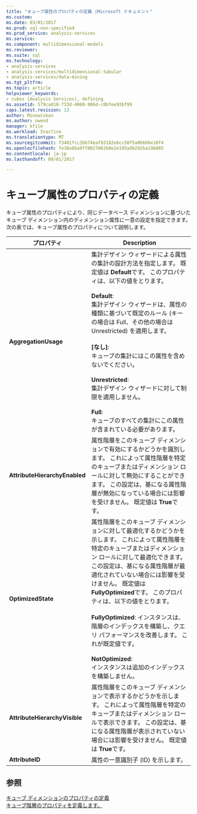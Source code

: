 ```yaml
---
title: "キューブ属性のプロパティの定義 |Microsoft ドキュメント"
ms.custom: 
ms.date: 03/01/2017
ms.prod: sql-non-specified
ms.prod_service: analysis-services
ms.service: 
ms.component: multidimensional-models
ms.reviewer: 
ms.suite: sql
ms.technology:
- analysis-services
- analysis-services/multidimensional-tabular
- analysis-services/data-mining
ms.tgt_pltfrm: 
ms.topic: article
helpviewer_keywords:
- cubes [Analysis Services], defining
ms.assetid: 579ca818-f33d-4060-906d-c8bfee93bf99
caps.latest.revision: 13
author: Minewiskan
ms.author: owend
manager: kfile
ms.workload: Inactive
ms.translationtype: MT
ms.sourcegitcommit: f3481fcc2bb74eaf93182e6cc58f5a06666e10f4
ms.openlocfilehash: fe36e6ba9ff002706260e2e195adb292ba19b085
ms.contentlocale: ja-jp
ms.lasthandoff: 09/01/2017

---
```

# <a name="define-cube-attribute-properties"></a>キューブ属性のプロパティの定義
  キューブ属性のプロパティにより、同じデータベース ディメンションに基づいたキューブ ディメンション内のディメンション属性に一意の設定を指定できます。 次の表では、キューブ属性のプロパティについて説明します。  
  
|プロパティ|Description|  
|--------------|-----------------|  
|**AggregationUsage**|集計デザイン ウィザードによる属性の集計の設計方法を指定します。 既定値は **Default**です。 このプロパティは、以下の値をとります。<br /><br /> **Default**:<br />                    集計デザイン ウィザードは、属性の種類に基づいて既定のルール (キーの場合は Full、その他の場合は Unrestricted) を適用します。<br /><br /> **[なし]**:<br />                    キューブの集計にはこの属性を含めないでください。<br /><br /> **Unrestricted**:<br />                    集計デザイン ウィザードに対して制限を適用しません。<br /><br /> **Full**:<br />                    キューブのすべての集計にこの属性が含まれている必要があります。|  
|**AttributeHierarchyEnabled**|属性階層をこのキューブ ディメンションで有効にするかどうかを識別します。 これによって属性階層を特定のキューブまたはディメンション ロールに対して無効にすることができます。 この設定は、基になる属性階層が無効になっている場合には影響を受けません。 既定値は **True**です。|  
|**OptimizedState**|属性階層をこのキューブ ディメンションに対して最適化するかどうかを示します。 これによって属性階層を特定のキューブまたはディメンション ロールに対して最適化できます。 この設定は、基になる属性階層が最適化されていない場合には影響を受けません。 既定値は **FullyOptimized**です。 このプロパティは、以下の値をとります。<br /><br /> **FullyOptimized**: インスタンスは、階層のインデックスを構築し、クエリ パフォーマンスを改善します。 これが既定値です。<br /><br /> **NotOptimized**:<br />                    インスタンスは追加のインデックスを構築しません。|  
|**AttributeHierarchyVisible**|属性階層をこのキューブ ディメンションで表示するかどうかを示します。 これによって属性階層を特定のキューブまたはディメンション ロールで表示できます。 この設定は、基になる属性階層が表示されていない場合には影響を受けません。 既定値は **True**です。|  
|**AttributeID**|属性の一意識別子 (ID) を示します。|  
  
## <a name="see-also"></a>参照  
 [キューブ ディメンションのプロパティの定義](../../analysis-services/multidimensional-models/define-cube-dimension-properties.md)   
 [キューブ階層のプロパティを定義します。](../../analysis-services/multidimensional-models/define-cube-hierarchy-properties.md)  
  
  

